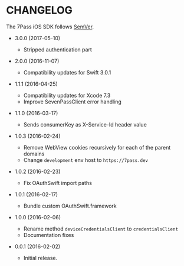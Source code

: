 # CHANGELOG

The 7Pass iOS SDK follows [SemVer](http://semver.org/).

- 3.0.0 (2017-05-10)
  - Stripped authentication part

- 2.0.0 (2016-11-07)
  - Compatibility updates for Swift 3.0.1

- 1.1.1 (2016-04-25)
  - Compatibility updates for Xcode 7.3
  - Improve SevenPassClient error handling

- 1.1.0 (2016-03-17)
  - Sends consumerKey as X-Service-Id header value

- 1.0.3 (2016-02-24)
  - Remove WebView cookies recursively for each of the parent domains
  - Change `development` env host to `https://7pass.dev`

- 1.0.2 (2016-02-23)
  - Fix OAuthSwift import paths

- 1.0.1 (2016-02-17)
  - Bundle custom OAuthSwift.framework

- 1.0.0 (2016-02-06)
  - Rename method `deviceCredentialsClient` to `credentialsClient`
  - Documentation fixes

- 0.0.1 (2016-02-02)
  - Initial release.
